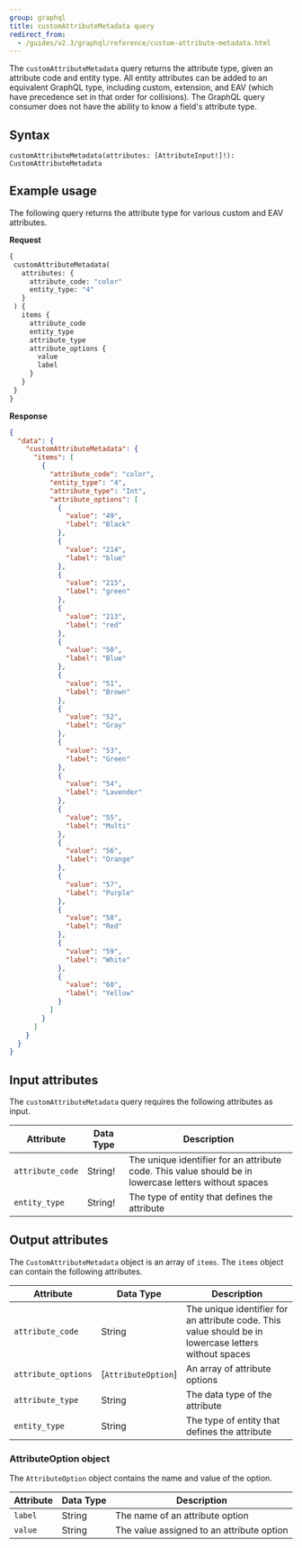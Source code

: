 ```yaml
---
group: graphql
title: customAttributeMetadata query
redirect_from:
  - /guides/v2.3/graphql/reference/custom-attribute-metadata.html
---
```


The `customAttributeMetadata` query returns the attribute type, given an attribute code and entity type. All entity attributes can be added to an equivalent GraphQL type, including custom, extension, and EAV (which have precedence set in that order for collisions). The GraphQL query consumer does not have the ability to know a field's attribute type.

## Syntax

`customAttributeMetadata(attributes: [AttributeInput!]!): CustomAttributeMetadata`

## Example usage

The following query returns the attribute type for various custom and EAV attributes.

**Request**

```graphql
{
 customAttributeMetadata(
   attributes: {
     attribute_code: "color"
     entity_type: "4"
   }
 ) {
   items {
     attribute_code
     entity_type
     attribute_type
     attribute_options {
       value
       label
     }
   }
 }
}
```

**Response**

```json
{
  "data": {
    "customAttributeMetadata": {
      "items": [
        {
          "attribute_code": "color",
          "entity_type": "4",
          "attribute_type": "Int",
          "attribute_options": [
            {
              "value": "49",
              "label": "Black"
            },
            {
              "value": "214",
              "label": "blue"
            },
            {
              "value": "215",
              "label": "green"
            },
            {
              "value": "213",
              "label": "red"
            },
            {
              "value": "50",
              "label": "Blue"
            },
            {
              "value": "51",
              "label": "Brown"
            },
            {
              "value": "52",
              "label": "Gray"
            },
            {
              "value": "53",
              "label": "Green"
            },
            {
              "value": "54",
              "label": "Lavender"
            },
            {
              "value": "55",
              "label": "Multi"
            },
            {
              "value": "56",
              "label": "Orange"
            },
            {
              "value": "57",
              "label": "Purple"
            },
            {
              "value": "58",
              "label": "Red"
            },
            {
              "value": "59",
              "label": "White"
            },
            {
              "value": "60",
              "label": "Yellow"
            }
          ]
        }
      ]
    }
  }
}
```

## Input attributes

The `customAttributeMetadata` query requires the following attributes as input.

Attribute |  Data Type | Description
--- | --- | ---
`attribute_code` | String! | The unique identifier for an attribute code. This value should be in lowercase letters without spaces
`entity_type` | String! | The type of entity that defines the attribute

## Output attributes

The `CustomAttributeMetadata` object is an array of `items`. The `items` object can contain the following attributes.

Attribute |  Data Type | Description
--- | --- | ---
`attribute_code` | String | The unique identifier for an attribute code. This value should be in lowercase letters without spaces
`attribute_options` | [`AttributeOption`] | An array of attribute options
`attribute_type` | String | The data type of the attribute
`entity_type` | String | The type of entity that defines the attribute

### AttributeOption object

The `AttributeOption` object contains the name and value of the option.

Attribute |  Data Type | Description
--- | --- | ---
`label` | String | The name of an attribute option
`value` | String | The value assigned to an attribute option

